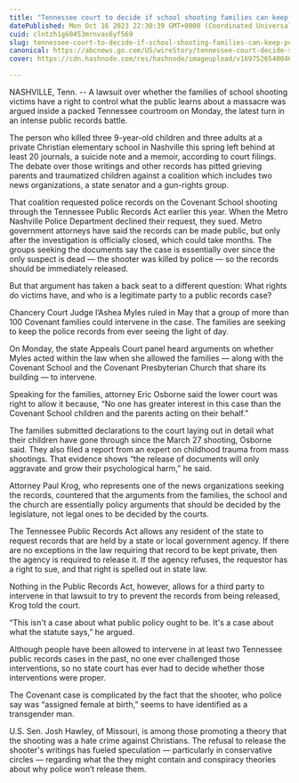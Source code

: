 ```yaml
---
title: "Tennessee court to decide if school shooting families can keep police records from public release"
datePublished: Mon Oct 16 2023 22:30:39 GMT+0000 (Coordinated Universal Time)
cuid: clntzh1g60453mrnvas6yf569
slug: tennessee-court-to-decide-if-school-shooting-families-can-keep-police-records-from-public-release-1
canonical: https://abcnews.go.com/US/wireStory/tennessee-court-decide-school-shooting-families-police-records-104025049
cover: https://cdn.hashnode.com/res/hashnode/imageupload/v1697526540046/319ff184-38b0-4aa8-ab14-4b8c3f02f200.jpeg

---
```


NASHVILLE, Tenn. -- A lawsuit over whether the families of school shooting victims have a right to control what the public learns about a massacre was argued inside a packed Tennessee courtroom on Monday, the latest turn in an intense public records battle.

The person who killed three 9-year-old children and three adults at a private Christian elementary school in Nashville this spring left behind at least 20 journals, a suicide note and a memoir, according to court filings. The debate over those writings and other records has pitted grieving parents and traumatized children against a coalition which includes two news organizations, a state senator and a gun-rights group.

That coalition requested police records on the Covenant School shooting through the Tennessee Public Records Act earlier this year. When the Metro Nashville Police Department declined their request, they sued. Metro government attorneys have said the records can be made public, but only after the investigation is officially closed, which could take months. The groups seeking the documents say the case is essentially over since the only suspect is dead — the shooter was killed by police — so the records should be immediately released.

But that argument has taken a back seat to a different question: What rights do victims have, and who is a legitimate party to a public records case?

Chancery Court Judge I’Ashea Myles ruled in May that a group of more than 100 Covenant families could intervene in the case. The families are seeking to keep the police records from ever seeing the light of day.

On Monday, the state Appeals Court panel heard arguments on whether Myles acted within the law when she allowed the families — along with the Covenant School and the Covenant Presbyterian Church that share its building — to intervene.

Speaking for the families, attorney Eric Osborne said the lower court was right to allow it because, “No one has greater interest in this case than the Covenant School children and the parents acting on their behalf.”

The families submitted declarations to the court laying out in detail what their children have gone through since the March 27 shooting, Osborne said. They also filed a report from an expert on childhood trauma from mass shootings. That evidence shows “the release of documents will only aggravate and grow their psychological harm,” he said.

Attorney Paul Krog, who represents one of the news organizations seeking the records, countered that the arguments from the families, the school and the church are essentially policy arguments that should be decided by the legislature, not legal ones to be decided by the courts.

The Tennessee Public Records Act allows any resident of the state to request records that are held by a state or local government agency. If there are no exceptions in the law requiring that record to be kept private, then the agency is required to release it. If the agency refuses, the requestor has a right to sue, and that right is spelled out in state law.

Nothing in the Public Records Act, however, allows for a third party to intervene in that lawsuit to try to prevent the records from being released, Krog told the court.

“This isn't a case about what public policy ought to be. It's a case about what the statute says,” he argued.

Although people have been allowed to intervene in at least two Tennessee public records cases in the past, no one ever challenged those interventions, so no state court has ever had to decide whether those interventions were proper.

The Covenant case is complicated by the fact that the shooter, who police say was “assigned female at birth,” seems to have identified as a transgender man.

U.S. Sen. Josh Hawley, of Missouri, is among those promoting a theory that the shooting was a hate crime against Christians. The refusal to release the shooter's writings has fueled speculation — particularly in conservative circles — regarding what the they might contain and conspiracy theories about why police won’t release them.